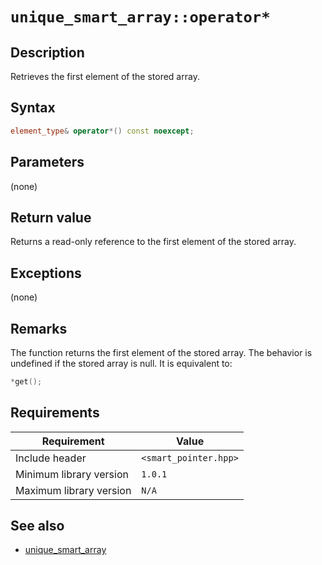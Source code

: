 # `unique_smart_array::operator*`

## Description

Retrieves the first element of the stored array.

## Syntax

```cpp
element_type& operator*() const noexcept;
```

## Parameters

(none)

## Return value

Returns a read-only reference to the first element of the stored array.

## Exceptions

(none)

## Remarks

The function returns the first element of the stored array. The behavior is undefined if the stored array is null. It is equivalent to:

```cpp
*get();
```

## Requirements

| Requirement             | Value                 |
|-------------------------|-----------------------|
| Include header          | `<smart_pointer.hpp>` |
| Minimum library version | `1.0.1`               |
| Maximum library version | `N/A`                 |

## See also

- [unique_smart_array](unique_smart_array.md)